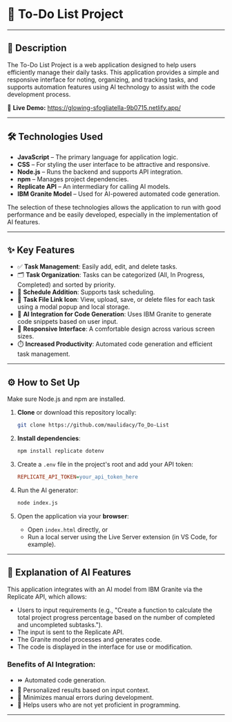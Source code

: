 # 📝 To-Do List Project

---

## 📌 Description

The To-Do List Project is a web application designed to help users efficiently manage their daily tasks. This application provides a simple and responsive interface for noting, organizing, and tracking tasks, and supports automation features using AI technology to assist with the code development process.

🔗 **Live Demo:** https://glowing-sfogliatella-9b0715.netlify.app/

---

## 🛠️ Technologies Used

* **JavaScript** – The primary language for application logic.
* **CSS** – For styling the user interface to be attractive and responsive.
* **Node.js** – Runs the backend and supports API integration.
* **npm** – Manages project dependencies.
* **Replicate API** – An intermediary for calling AI models.
* **IBM Granite Model** – Used for AI-powered automated code generation.

The selection of these technologies allows the application to run with good performance and be easily developed, especially in the implementation of AI features.

---

## ✨ Key Features

* ✅ **Task Management**: Easily add, edit, and delete tasks.
* 🗂️ **Task Organization**: Tasks can be categorized (All, In Progress, Completed) and sorted by priority.
* 📅 **Schedule Addition**: Supports task scheduling.
* 🔗 **Task File Link Icon**: View, upload, save, or delete files for each task using a modal popup and local storage.
* 🤖 **AI Integration for Code Generation**: Uses IBM Granite to generate code snippets based on user input.
* 📱 **Responsive Interface**: A comfortable design across various screen sizes.
* ⏱️ **Increased Productivity**: Automated code generation and efficient task management.

---

## ⚙️ How to Set Up

Make sure Node.js and npm are installed.

1.  **Clone** or download this repository locally:

    ```bash
    git clone https://github.com/maulidacy/To_Do-List
    ```

2.  **Install dependencies**:

    ```bash
    npm install replicate dotenv
    ```

3.  Create a `.env` file in the project's root and add your API token:

    ```ini
    REPLICATE_API_TOKEN=your_api_token_here
    ```

4.  Run the AI generator:

    ```bash
    node index.js
    ```

5.  Open the application via your **browser**:
    * Open `index.html` directly, or
    * Run a local server using the Live Server extension (in VS Code, for example).

---

## 🧠 Explanation of AI Features

This application integrates with an AI model from IBM Granite via the Replicate API, which allows:

* Users to input requirements (e.g., "Create a function to calculate the total project progress percentage based on the number of completed and uncompleted subtasks.").
* The input is sent to the Replicate API.
* The Granite model processes and generates code.
* The code is displayed in the interface for use or modification.

### Benefits of AI Integration:

* ⏩ Automated code generation.
* 🔧 Personalized results based on input context.
* 🧹 Minimizes manual errors during development.
* 🧠 Helps users who are not yet proficient in programming.

---

